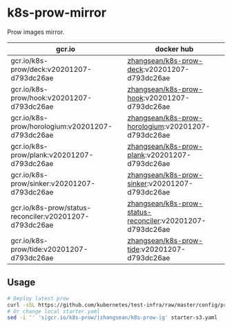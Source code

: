 # k8s-prow-mirror

Prow images mirror.

gcr.io | docker hub
---|---
gcr.io/k8s-prow/deck:v20201207-d793dc26ae | [zhangsean/k8s-prow-deck](https://hub.docker.com/r/zhangsean/k8s-prow-deck):v20201207-d793dc26ae
gcr.io/k8s-prow/hook:v20201207-d793dc26ae | [zhangsean/k8s-prow-hook](https://hub.docker.com/r/zhangsean/k8s-prow-hook):v20201207-d793dc26ae
gcr.io/k8s-prow/horologium:v20201207-d793dc26ae | [zhangsean/k8s-prow-horologium](https://hub.docker.com/r/zhangsean/k8s-prow-horologium):v20201207-d793dc26ae
gcr.io/k8s-prow/plank:v20201207-d793dc26ae | [zhangsean/k8s-prow-plank](https://hub.docker.com/r/zhangsean/k8s-prow-plank):v20201207-d793dc26ae
gcr.io/k8s-prow/sinker:v20201207-d793dc26ae | [zhangsean/k8s-prow-sinker](https://hub.docker.com/r/zhangsean/k8s-prow-sinker):v20201207-d793dc26ae
gcr.io/k8s-prow/status-reconciler:v20201207-d793dc26ae | [zhangsean/k8s-prow-status-reconciler](https://hub.docker.com/r/zhangsean/k8s-prow-status-reconciler):v20201207-d793dc26ae
gcr.io/k8s-prow/tide:v20201207-d793dc26ae | [zhangsean/k8s-prow-tide](https://hub.docker.com/r/zhangsean/k8s-prow-tide):v20201207-d793dc26ae

## Usage

```bash
# Deploy latest prow
curl -sSL https://github.com/kubernetes/test-infra/raw/master/config/prow/cluster/starter-s3.yaml | sed 's|gcr.io/k8s-prow/|zhangsean/k8s-prow-|g' | kubectl apply -f -
# Or change local starter.yaml
sed -i '' 's|gcr.io/k8s-prow/|zhangsean/k8s-prow-|g' starter-s3.yaml
```
